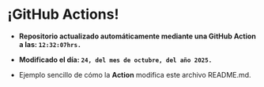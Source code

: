 # ¡GitHub Actions!
* **Repositorio actualizado automáticamente mediante una GitHub Action a las: `12:32:07hrs.`**
* **Modificado el día: `24, del mes de octubre, del año 2025.`**

* Ejemplo sencillo de cómo la **Action** modifica este archivo README.md.
